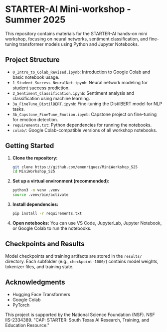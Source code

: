# STARTER-AI Mini-workshop - Summer 2025

This repository contains materials for the STARTER-AI hands-on mini workshop, focusing on neural networks, sentiment classification, and fine-tuning transformer models using Python and Jupyter Notebooks.

## Project Structure

- `0_Intro_to_Colab_Revised.ipynb`: Introduction to Google Colab and basic notebook usage.
- `1_Student_Success_NeuralNet.ipynb`: Neural network modeling for student success prediction.
- `2_Sentiment_Classification.ipynb`: Sentiment analysis and classification using machine learning.
- `3a_FineTune_DistilBERT.ipynb`: Fine-tuning the DistilBERT model for NLP tasks.
- `3b_Capstone_FineTune_Emotion.ipynb`: Capstone project on fine-tuning for emotion detection.
- `requirements.txt`: Python dependencies for running the notebooks.
- `colab/`: Google Colab-compatible versions of all workshop notebooks.

## Getting Started

1. **Clone the repository:**
   ```bash
   git clone https://github.com/emenriquez/MiniWorkshop_S25
   cd MiniWorkshop_S25
   ```
2. **Set up a virtual environment (recommended):**
   ```bash
   python3 -m venv .venv
   source .venv/bin/activate
   ```
3. **Install dependencies:**
   ```bash
   pip install -r requirements.txt
   ```
4. **Open notebooks:**
   You can use VS Code, JupyterLab, Jupyter Notebook, or Google Colab to run the notebooks.

## Checkpoints and Results

Model checkpoints and training artifacts are stored in the `results/` directory. Each subfolder (e.g., `checkpoint-1000/`) contains model weights, tokenizer files, and training state.

## Acknowledgments

- Hugging Face Transformers
- Google Colab
- PyTorch

This project is supported by the National Science Foundation (NSF).
NSF IIS-2334389. "CAP: STARTER: South Texas AI Research, Training, and Education Resource."
